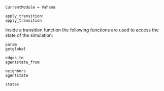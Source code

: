 ```@meta
CurrentModule = Vahana
```

```@docs
apply_transition!
apply_transition
```

Inside a transition function the following functions are used to access the state of the simulation:

```@docs
param
getglobal

edges_to
agentstate_from

neighbors
agentstate

states

```
